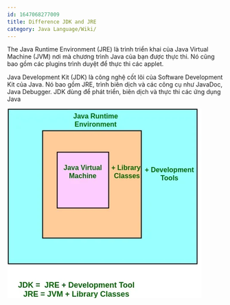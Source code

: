 ```yaml
---
id: 1647068277009
title: Difference JDK and JRE
category: Java Language/Wiki/
---
```


The Java Runtime Environment (JRE) là trình triển khai của Java Virtual Machine (JVM) nơi mà chương trình Java của bạn được thực thi. Nó cũng bao gồm các plugins trình duyệt để thực thi các applet.

Java Development Kit (JDK) là công nghệ cốt lõi của Software Development Kit của Java. Nó bao gồm JRE, trình biên dịch và các công cụ như JavaDoc, Java Debugger. JDK dùng để phát triển, biên dịch và thực thi các ứng dụng Java

![JDK_JRE_JVM.jpeg.webp](https://raw.githubusercontent.com/cuongphuong/memo_data/main/Images/1647068143987_JDK_JRE_JVM.jpeg.webp)